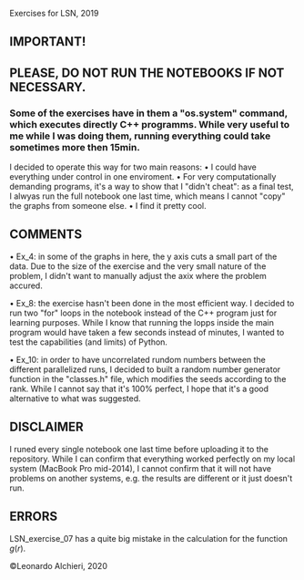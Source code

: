 Exercises for LSN, 2019

## IMPORTANT! ## 

## PLEASE, DO NOT RUN THE NOTEBOOKS IF NOT NECESSARY. ##

### Some of the exercises have in them a "os.system" command, which executes directly C++ programms. While very useful to me while I was doing them, running everything could take sometimes more then 15min. ###

I decided to operate this way for two main reasons:
  • I could have everything under control in one enviroment.
  • For very computationally demanding programs, it's a way to show that I "didn't cheat": as a final test, I alwyas run 
    the full notebook one last time, which means I cannot "copy" the graphs from someone else. 
  • I find it pretty cool.


## COMMENTS ##

  • Ex_4: in some of the graphs in here, the y axis cuts a small part of the data. Due to the size of the exercise and
    the very small nature of the problem, I didn't want to manually adjust the axix where the problem accured.
    
  • Ex_8: the exercise hasn't been done in the most efficient way. I decided to run two "for" loops in the notebook instead
    of the C++ program just for learning purposes. While I know that running the lopps inside the main program would have taken
    a few seconds instead of minutes, I wanted to test the capabilities (and limits) of Python.
    
  • Ex_10: in order to have uncorrelated rundom numbers between the different parallelized runs, I decided to built a random
    number generator function in the "classes.h" file, which modifies the seeds according to the rank.
    While I cannot say that it's 100% perfect, I hope that it's a good alternative to what was suggested.


## DISCLAIMER ##  
I runed every single notebook one last time before uploading it to the repository. 
While I can confirm that everything worked perfectly on my local system (MacBook Pro mid-2014),
I cannot confirm that it will not have problems on another systems, e.g. the results are different
or it just doesn't run.

## ERRORS ##
LSN_exercise_07 has a quite big mistake in the calculation for the function $g(r)$.

©Leonardo Alchieri, 2020
